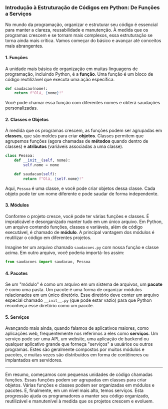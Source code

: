 ### Introdução à Estruturação de Códigos em Python: De Funções a Serviços

No mundo da programação, organizar e estruturar seu código é essencial para manter a clareza, reusabilidade e manutenção. À medida que os programas crescem e se tornam mais complexos, essa estruturação se torna ainda mais crítica. Vamos começar do básico e avançar até conceitos mais abrangentes.

#### 1. Funções

A unidade mais básica de organização em muitas linguagens de programação, incluindo Python, é a **função**. Uma função é um bloco de código reutilizável que executa uma ação específica.

```python
def saudacao(nome):
    return f"Olá, {nome}!"
```

Você pode chamar essa função com diferentes nomes e obterá saudações personalizadas.

#### 2. Classes e Objetos

À medida que os programas crescem, as funções podem ser agrupadas em **classes**, que são moldes para criar **objetos**. Classes permitem que agrupemos funções (agora chamadas de **métodos** quando dentro de classes) e **atributos** (variáveis associadas a uma classe).

```python
class Pessoa:
    def __init__(self, nome):
        self.nome = nome

    def saudacao(self):
        return f"Olá, {self.nome}!"
```

Aqui, `Pessoa` é uma classe, e você pode criar objetos dessa classe. Cada objeto pode ter um nome diferente e pode saudar de forma independente.

#### 3. Módulos

Conforme o projeto cresce, você pode ter várias funções e classes. É impraticável e desorganizado manter tudo em um único arquivo. Em Python, um arquivo contendo funções, classes e variáveis, além de código executável, é chamado de **módulo**. A principal vantagem dos módulos é reutilizar o código em diferentes projetos.

Imagine ter um arquivo chamado `saudacoes.py` com nossa função e classe acima. Em outro arquivo, você poderia importá-los assim:

```python
from saudacoes import saudacao, Pessoa
```

#### 4. Pacotes

Se um "módulo" é como um arquivo em um sistema de arquivos, um **pacote** é como uma pasta. Um pacote é uma forma de organizar módulos relacionados em um único diretório. Esse diretório deve conter um arquivo especial chamado `__init__.py` (que pode estar vazio) para que Python reconheça esse diretório como um pacote.

#### 5. Serviços

Avançando mais ainda, quando falamos de aplicativos maiores, como aplicações web, frequentemente nos referimos a eles como **serviços**. Um serviço pode ser uma API, um website, uma aplicação de backend ou qualquer aplicativo grande que forneça "serviços" a usuários ou outros programas. Estes são geralmente compostos por muitos módulos e pacotes, e muitas vezes são distribuídos em forma de contêineres ou implantados em servidores.

---

Em resumo, começamos com pequenas unidades de código chamadas funções. Essas funções podem ser agrupadas em classes para criar objetos. Várias funções e classes podem ser organizadas em módulos e pacotes. E, finalmente, em um nível mais alto, temos serviços. Esta progressão ajuda os programadores a manter seu código organizado, reutilizável e manutenível à medida que os projetos crescem e evoluem.